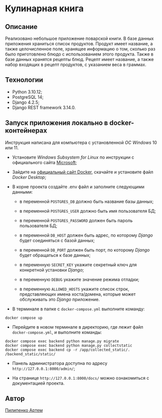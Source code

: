 # Кулинарная книга

## Описание

Реализовано небольшое приложение поварской книги. В базе данных приложения
храниться список продуктов. Продукт имеет название, а также целочисленное
поле, хранящее информацию о том, сколько раз было приготовлено блюдо с
использованием этого продукта. Также в базе данных хранятся рецепты блюд.
Рецепт имеет название, а также набор входящих в рецепт продуктов, с указанием
веса в граммах.

## Технологии

- Python 3.10.12;
- PostgreSQL 14;
- Django 4.2.5;
- Django REST framework 3.14.0.

## Запуск приложения локально в docker-контейнерах

Инструкция написана для компьютера с установленной _ОС Windows_ 10 или 11.

- Установите _Windows Subsystem for Linux_ по инструкции с официального сайта
[Microsoft](https://learn.microsoft.com/ru-ru/windows/wsl/install);

- Зайдите на
[официальный сайт Docker](https://www.docker.com/products/docker-desktop/),
скачайте и установите файл _Docker Desktop_;

- В корне проекта создайте .env файл и заполните следующими данными:

  - в переменной `POSTGRES_DB` должно быть название базы данных;

  - в переменной `POSTGRES_USER` должно быть имя пользователя БД;

  - в переменной `POSTGRES_PASSWORD` должен быть пароль пользователя БД;

  - в переменной `DB_HOST` должен быть адрес, по которому _Django_ будет
  соединяться с базой данных;

  - в переменной `DB_PORT` должен быть порт, по которому _Django_ будет
  обращаться к базе данных;

  - в переменную `SECRET_KEY` укажите секретный ключ для конкретной установки
  _Django_;

  - в переменную `DEBUG` укажите значение режима отладки;

  - в переменную `ALLOWED_HOSTS` укажите список строк, представляющих имена
  хоста/домена, которые может обслуживать это _Django_ приложение.

- В терминале в папке с `docker-compose.yml` выполните команду:

```text
docker compose up
```

- Перейдите в новом терминале в директорию, где лежит файл
`docker-compose.yml`, и выполните команды:

```text
docker compose exec backend python manage.py migrate
docker compose exec backend python manage.py collectstatic
docker compose exec backend cp -r /app/collected_static/. /backend_static/static/
```

- Панель администратора доступна по адресу `http://127.0.0.1:8000/admin/`;

- На странице `http://127.0.0.1:8000/docs/` можно ознакомиться с
документацией проекта.

## Автор

[Пилипенко Артем](https://github.com/p-artyom)
